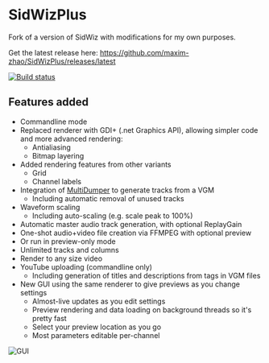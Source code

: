 # SidWizPlus
Fork of a version of SidWiz with modifications for my own purposes.

Get the latest release here: https://github.com/maxim-zhao/SidWizPlus/releases/latest

[![Build status](https://ci.appveyor.com/api/projects/status/vpa5eav7sm1n7ik6?svg=true)](https://ci.appveyor.com/project/maxim-zhao/sidwizplus)

## Features added

* Commandline mode
* Replaced renderer with GDI+ (.net Graphics API), allowing simpler code and more advanced rendering:
  * Antialiasing
  * Bitmap layering
* Added rendering features from other variants
  * Grid
  * Channel labels
* Integration of [MultiDumper](https://bitbucket.org/losnoco/multidumper) to generate tracks from a VGM
  * Including automatic removal of unused tracks
* Waveform scaling
  * Including auto-scaling (e.g. scale peak to 100%)
* Automatic master audio track generation, with optional ReplayGain
* One-shot audio+video file creation via FFMPEG with optional preview
* Or run in preview-only mode
* Unlimited tracks and columns
* Render to any size video
* YouTube uploading (commandline only)
  * Including generation of titles and descriptions from tags in VGM files
* New GUI using the same renderer to give previews as you change settings
  * Almost-live updates as you edit settings
  * Preview rendering and data loading on background threads so it's pretty fast
  * Select your preview location as you go
  * Most parameters editable per-channel

![GUI](https://i.imgur.com/8qk17Md.png)
